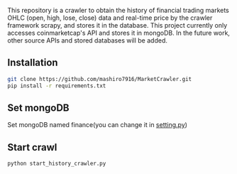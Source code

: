 This repository is a crawler to obtain the history of financial trading markets OHLC (open, high, lose, close) data and real-time price by the crawler framework scrapy, and stores it in the database. This project currently only accesses coinmarketcap's API and stores it in mongoDB. In the future work, other source APIs and stored databases will be added.

## Installation

```bash
git clone https://github.com/mashiro7916/MarketCrawler.git
pip install -r requirements.txt
```
## Set mongoDB 
Set mongoDB named finance(you can change it in [setting.py](MarketCrawler/MarketCrawler/setting.py))
## Start crawl
```bash
python start_history_crawler.py
```
